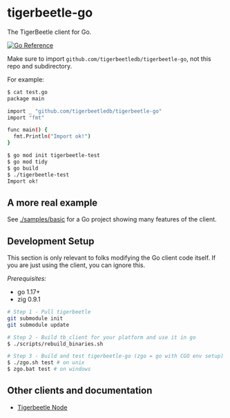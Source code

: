 # tigerbeetle-go

The TigerBeetle client for Go.

[![Go Reference](https://pkg.go.dev/badge/github.com/tigerbeetledb/tigerbeetle-go.svg)](https://pkg.go.dev/github.com/tigerbeetledb/tigerbeetle-go)

Make sure to import `github.com/tigerbeetledb/tigerbeetle-go`, not
this repo and subdirectory.

For example:

```bash
$ cat test.go
package main

import _ "github.com/tigerbeetledb/tigerbeetle-go"
import "fmt"

func main() {
  fmt.Println("Import ok!")
}

$ go mod init tigerbeetle-test
$ go mod tidy
$ go build
$ ./tigerbeetle-test
Import ok!
```

## A more real example

See [./samples/basic](./samples/basic) for a Go project
showing many features of the client.

## Development Setup

This section is only relevant to folks modifying the Go client code
itself. If you are just using the client, you can ignore this.

*Prerequisites:*
- go 1.17+
- zig 0.9.1

```sh
# Step 1 - Pull tigerbeetle
git submodule init
git submodule update 

# Step 2 - Build tb_client for your platform and use it in go
$ ./scripts/rebuild_binaries.sh

# Step 3 - Build and test tigerbeetle-go (zgo = go with CGO env setup)
$ ./zgo.sh test # on unix
$ zgo.bat test # on windows
```

## Other clients and documentation

- [Tigerbeetle Node](https://github.com/tigerbeetledb/tigerbeetle-node)
